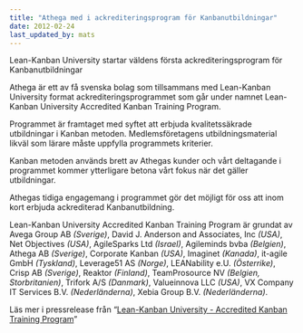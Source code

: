 ```yaml
---
title: "Athega med i ackrediteringsprogram för Kanbanutbildningar"
date: 2012-02-24
last_updated_by: mats
---
```


Lean-Kanban University startar väldens första ackrediteringsprogram för Kanbanutbildningar

Athega är ett av få svenska bolag som tillsammans med Lean-Kanban University format ackrediteringsprogrammet som går under namnet Lean-Kanban University Accredited Kanban Training Program.

Programmet är framtaget med syftet att erbjuda kvalitetssäkrade utbildningar i Kanban metoden. Medlemsföretagens utbildningsmaterial likväl som lärare måste uppfylla programmets kriterier.

Kanban metoden används brett av Athegas kunder och vårt deltagande i programmet kommer ytterligare betona vårt fokus när det gäller utbildningar.

Athegas tidiga engagemang i programmet gör det möjligt för oss att inom kort erbjuda ackrediterad Kanbanutbildning.

Lean-Kanban University Accredited Kanban Training Program är grundat av Avega Group AB _(Sverige)_, David J. Anderson and Associates, Inc _(USA)_,
Net Objectives _(USA)_, AgileSparks Ltd _(Israel)_, Agileminds bvba _(Belgien)_, Athega AB _(Sverige)_, Corporate Kanban _(USA)_, Imaginet _(Kanada)_,
it-agile GmbH _(Tyskland)_, Leverage51 AS _(Norge)_, LEANability e.U. _(Österrike)_, Crisp AB _(Sverige)_, Reaktor _(Finland)_,
TeamProsource NV _(Belgien, Storbritanien)_, Trifork A/S _(Danmark)_, Valueinnova LLC _(USA)_, VX Company IT Services B.V. _(Nederländerna)_, Xebia Group B.V. _(Nederländerna)_.

Läs mer i pressrelease från “[Lean-Kanban University - Accredited Kanban Training Program](http://www.leankanbanuniversity.com/accredited-kanban-training)”
